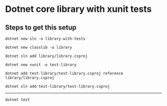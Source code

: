 # Dotnet core library with xunit tests
## Steps to get this setup

    dotnet new sln -o library-with-tests
    
    dotnet new classlib -o library
    
    dotnet sln add library/library.csproj 

    dotnet new xunit -o test-library

    dotnet add test-library/test-library.csproj reference library/library.csproj

    dotnet sln add test-library/test-library.csproj
---
    dotnet test


    
